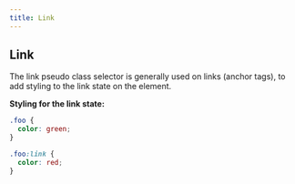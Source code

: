 ```yaml
---
title: Link
---
```

## Link

The link pseudo class selector is generally used on links (anchor tags), to add styling to the link state on the element.

**Styling for the link state:**
```css
.foo {
  color: green;
}

.foo:link {
  color: red;
}
